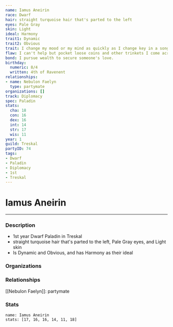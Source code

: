 ```yaml
---
name: Iamus Aneirin
race: Dwarf
hair: straight turquoise hair that's parted to the left
eyes: Pale Gray
skin: Light
ideal: Harmony
trait1: Dynamic
trait2: Obvious
trait: I change my mood or my mind as quickly as I change key in a song.
flaw: I can't help but pocket loose coins and other trinkets I come across.
bond: I pursue wealth to secure someone's love.
birthday:
  numeric: 8/4
  written: 4th of Ravenent
relationships:
- name: Nebulon Faelyn
  type: partymate
organizations: []
track: Diplomacy
spec: Paladin
stats:
  cha: 18
  con: 16
  dex: 16
  int: 14
  str: 17
  wis: 11
year: 1
guild: Treskal
partyID: 74
tags:
- Dwarf
- Paladin
- Diplomacy
- 1st
- Treskal
---
```

# Iamus Aneirin
---
### Description
- 1st year Dwarf Paladin in Treskal
- straight turquoise hair that's parted to the left, Pale Gray eyes, and Light skin
- Is Dynamic and Obvious, and has Harmony as their ideal

### Organizations
### Relationships
[[Nebulon Faelyn]]: partymate
### Stats
```statblock
name: Iamus Aneirin
stats: [17, 16, 16, 14, 11, 18]
```